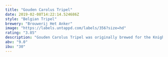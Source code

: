 ```yaml
---
title: "Gouden Carolus Tripel"
date: 2019-02-08T14:22:14.524686Z
style: "Belgian Tripel"
brewery: "Brouwerij Het Anker"
image: "https://labels.untappd.com/labels/356?size=hd"
rating: "3.85"
description: "Gouden Carolus Tripel was originally brewed for the Knights of the Golden Fleece in 1491. This golden specialty beer is brewed with the best Belgian ripe barley and hops, to preserve as much pure aroma as possible. Ideal with chicken, spicy dishes or fine, soft cheeses.  Elected World’s Best Triple (World Beer Awards 2012)."
abv: "9.0"
ibu: "30"
---
```

